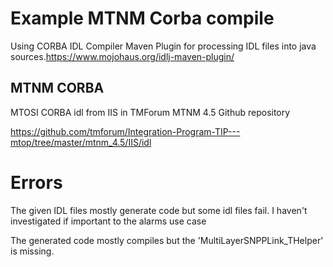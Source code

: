# Example MTNM Corba compile

Using CORBA IDL Compiler Maven Plugin for processing IDL files into java sources.https://www.mojohaus.org/idlj-maven-plugin/

## MTNM CORBA

MTOSI CORBA idl from IIS in TMForum MTNM 4.5 Github repository

https://github.com/tmforum/Integration-Program-TIP---mtop/tree/master/mtnm_4.5/IIS/idl

# Errors

The given IDL files mostly generate code but some idl files fail. I haven't investigated if important to the alarms use case

The generated code mostly compiles but the 'MultiLayerSNPPLink_THelper' is missing.